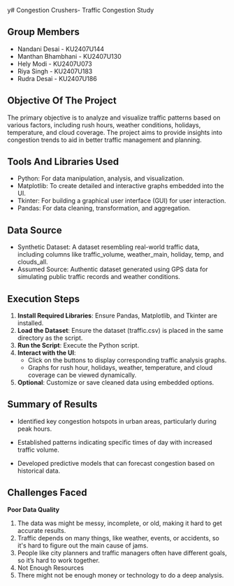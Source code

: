 y# Congestion Crushers- Traffic Congestion Study

## Group Members

- Nandani Desai - KU2407U144
- Manthan Bhambhani - KU2407U130
- Hely Modi - KU2407U073
- Riya Singh - KU2407U183
- Rudra Desai - KU2407U186

## Objective Of The Project

The primary objective is to analyze and visualize traffic patterns based on various factors, including rush hours, weather conditions, holidays, temperature, and cloud coverage. The project aims to provide insights into congestion trends to aid in better traffic management and planning.

## Tools And Libraries Used

- Python: For data manipulation, analysis, and visualization.
- Matplotlib: To create detailed and interactive graphs embedded into the UI.
- Tkinter: For building a graphical user interface (GUI) for user interaction.
- Pandas: For data cleaning, transformation, and aggregation.
  
## Data Source

- Synthetic Dataset: A dataset resembling real-world traffic data, including columns like traffic_volume, weather_main, holiday, temp, and clouds_all.
- Assumed Source: Authentic dataset generated using GPS data for simulating public traffic records and weather conditions.

## Execution Steps

1. **Install Required Libraries**: Ensure Pandas, Matplotlib, and Tkinter are installed.
2. **Load the Dataset**: Ensure the dataset (traffic.csv) is placed in the same directory as the script.
3. **Run the Script**: Execute the Python script.
4. **Interact with the UI**:
   - Click on the buttons to display corresponding traffic analysis graphs.
   - Graphs for rush hour, holidays, weather, temperature, and cloud coverage can be viewed dynamically.
5. **Optional**: Customize or save cleaned data using embedded options.

## Summary of Results

* Identified key congestion hotspots in urban areas, particularly during peak hours.
  
* Established patterns indicating specific times of day with increased traffic volume.
  
* Developed predictive models that can forecast congestion based on historical data.

## Challenges Faced

**Poor Data Quality**

1) The data was might be messy, incomplete, or old, making it hard to get accurate results.
2) Traffic depends on many things, like weather, events, or accidents, so it's hard to figure out the main cause of jams.
3) People like city planners and traffic managers often have different goals, so it’s hard to work together.
4) Not Enough Resources
5) There might not be enough money or technology to do a deep analysis.




